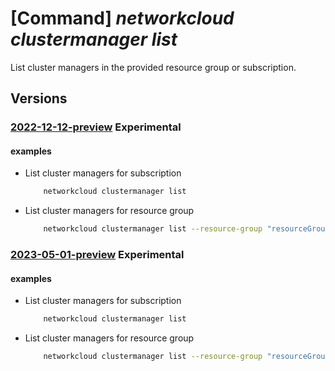 # [Command] _networkcloud clustermanager list_

List cluster managers in the provided resource group or subscription.

## Versions

### [2022-12-12-preview](/Resources/mgmt-plane/L3N1YnNjcmlwdGlvbnMve30vcHJvdmlkZXJzL21pY3Jvc29mdC5uZXR3b3JrY2xvdWQvY2x1c3Rlcm1hbmFnZXJz/2022-12-12-preview.xml) **Experimental**

<!-- mgmt-plane /subscriptions/{}/providers/microsoft.networkcloud/clustermanagers 2022-12-12-preview -->
<!-- mgmt-plane /subscriptions/{}/resourcegroups/{}/providers/microsoft.networkcloud/clustermanagers 2022-12-12-preview -->

#### examples

- List cluster managers for subscription
    ```bash
        networkcloud clustermanager list
    ```

- List cluster managers for resource group
    ```bash
        networkcloud clustermanager list --resource-group "resourceGroupName"
    ```

### [2023-05-01-preview](/Resources/mgmt-plane/L3N1YnNjcmlwdGlvbnMve30vcHJvdmlkZXJzL21pY3Jvc29mdC5uZXR3b3JrY2xvdWQvY2x1c3Rlcm1hbmFnZXJz/2023-05-01-preview.xml) **Experimental**

<!-- mgmt-plane /subscriptions/{}/providers/microsoft.networkcloud/clustermanagers 2023-05-01-preview -->
<!-- mgmt-plane /subscriptions/{}/resourcegroups/{}/providers/microsoft.networkcloud/clustermanagers 2023-05-01-preview -->

#### examples

- List cluster managers for subscription
    ```bash
        networkcloud clustermanager list
    ```

- List cluster managers for resource group
    ```bash
        networkcloud clustermanager list --resource-group "resourceGroupName"
    ```
